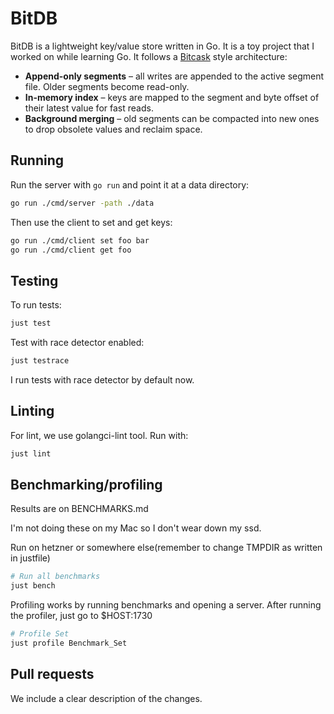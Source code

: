 # BitDB

BitDB is a lightweight key/value store written in Go. It is a toy project that I worked on while learning Go. It follows a [Bitcask](https://riak.com/assets/bitcask-intro.pdf) style architecture:

* **Append-only segments** – all writes are appended to the active segment file. Older segments become read-only.
* **In-memory index** – keys are mapped to the segment and byte offset of their latest value for fast reads.
* **Background merging** – old segments can be compacted into new ones to drop obsolete values and reclaim space.

## Running

Run the server with `go run` and point it at a data directory:

```bash
go run ./cmd/server -path ./data
```

Then use the client to set and get keys:

```bash
go run ./cmd/client set foo bar
go run ./cmd/client get foo
```

## Testing

To run tests:

```bash
just test
```

Test with race detector enabled:

```bash
just testrace
```

I run tests with race detector by default now.

## Linting

For lint, we use golangci-lint tool. Run with:

```bash
just lint
```

## Benchmarking/profiling
Results are on BENCHMARKS.md

I'm not doing these on my Mac so I don't wear down my ssd.

Run on hetzner or somewhere else(remember to change TMPDIR as written in justfile)
```bash
# Run all benchmarks
just bench
```

Profiling works by running benchmarks and opening a server. 
After running the profiler, just go to $HOST:1730 
```bash
# Profile Set
just profile Benchmark_Set
```

## Pull requests
We include a clear description of the changes.
